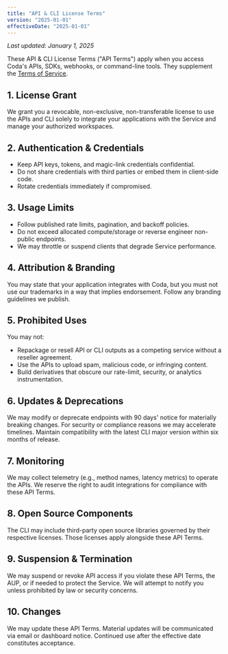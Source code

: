 ```yaml
---
title: "API & CLI License Terms"
version: "2025-01-01"
effectiveDate: "2025-01-01"
---
```


_Last updated: January 1, 2025_

These API & CLI License Terms ("API Terms") apply when you access Coda's APIs, SDKs, webhooks, or command-line tools. They supplement the [Terms of Service](./terms-of-service.md).

## 1. License Grant
We grant you a revocable, non-exclusive, non-transferable license to use the APIs and CLI solely to integrate your applications with the Service and manage your authorized workspaces.

## 2. Authentication & Credentials
- Keep API keys, tokens, and magic-link credentials confidential.
- Do not share credentials with third parties or embed them in client-side code.
- Rotate credentials immediately if compromised.

## 3. Usage Limits
- Follow published rate limits, pagination, and backoff policies.
- Do not exceed allocated compute/storage or reverse engineer non-public endpoints.
- We may throttle or suspend clients that degrade Service performance.

## 4. Attribution & Branding
You may state that your application integrates with Coda, but you must not use our trademarks in a way that implies endorsement. Follow any branding guidelines we publish.

## 5. Prohibited Uses
You may not:
- Repackage or resell API or CLI outputs as a competing service without a reseller agreement.
- Use the APIs to upload spam, malicious code, or infringing content.
- Build derivatives that obscure our rate-limit, security, or analytics instrumentation.

## 6. Updates & Deprecations
We may modify or deprecate endpoints with 90 days' notice for materially breaking changes. For security or compliance reasons we may accelerate timelines. Maintain compatibility with the latest CLI major version within six months of release.

## 7. Monitoring
We may collect telemetry (e.g., method names, latency metrics) to operate the APIs. We reserve the right to audit integrations for compliance with these API Terms.

## 8. Open Source Components
The CLI may include third-party open source libraries governed by their respective licenses. Those licenses apply alongside these API Terms.

## 9. Suspension & Termination
We may suspend or revoke API access if you violate these API Terms, the AUP, or if needed to protect the Service. We will attempt to notify you unless prohibited by law or security concerns.

## 10. Changes
We may update these API Terms. Material updates will be communicated via email or dashboard notice. Continued use after the effective date constitutes acceptance.
